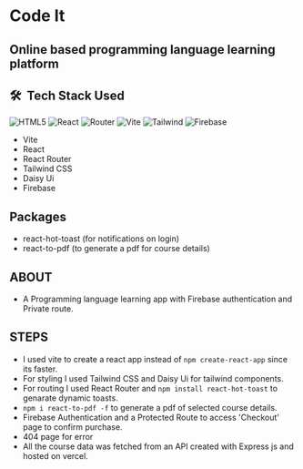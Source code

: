 # Code It

## Online based programming language learning platform

## 🛠 &nbsp;Tech Stack Used

![HTML5](https://img.shields.io/badge/-HTML5-333333?style=flat&logo=HTML5) ![React](https://img.shields.io/badge/-React-333333?style=flat&logo=react) ![Router](https://img.shields.io/badge/-React--Router-333333?style=flat&logo=reactrouter) ![Vite](https://img.shields.io/badge/-Vite-333333?style=flat&logo=vite) ![Tailwind](https://img.shields.io/badge/-Tailwind-333333?style=flat&logo=tailwindcss) ![Firebase](https://img.shields.io/badge/-Firebase-333333?style=flat&logo=Firebase)

- Vite
- React
- React Router
- Tailwind CSS
- Daisy Ui
- Firebase

## Packages

- react-hot-toast (for notifications on login)
- react-to-pdf (to generate a pdf for course details)

## ABOUT

- A Programming language learning app with Firebase authentication and Private route.

## STEPS

- I used vite to create a react app instead of `npm create-react-app` since its faster.
- For styling I used Tailwind CSS and Daisy Ui for tailwind components.
- For routing I used React Router and `npm install react-hot-toast` to genarate dynamic toasts.
- `npm i react-to-pdf -f` to generate a pdf of selected course details.
- Firebase Authentication and a Protected Route to access 'Checkout' page to confirm purchase.
- 404 page for error
- All the course data was fetched from an API created with Express js and hosted on vercel.
